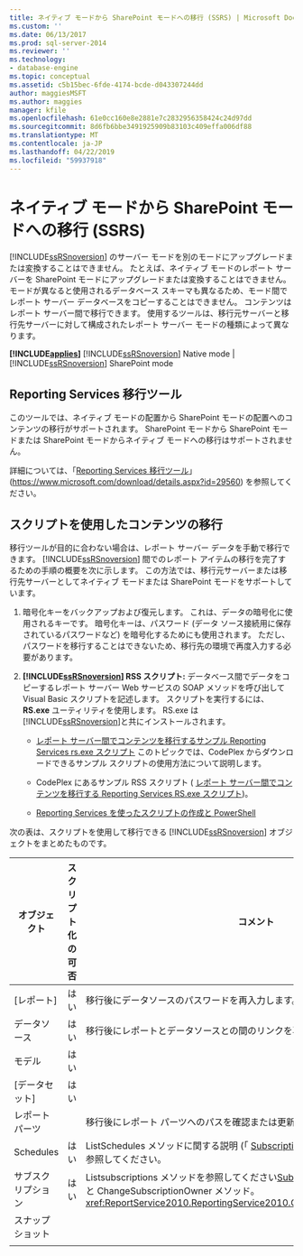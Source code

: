 ```yaml
---
title: ネイティブ モードから SharePoint モードへの移行 (SSRS) | Microsoft Docs
ms.custom: ''
ms.date: 06/13/2017
ms.prod: sql-server-2014
ms.reviewer: ''
ms.technology:
- database-engine
ms.topic: conceptual
ms.assetid: c5b15bec-6fde-4174-bcde-d043307244dd
author: maggiesMSFT
ms.author: maggies
manager: kfile
ms.openlocfilehash: 61e0cc160e8e2881e7c2832956358424c24d97dd
ms.sourcegitcommit: 8d6fb6bbe3491925909b83103c409effa006df88
ms.translationtype: MT
ms.contentlocale: ja-JP
ms.lasthandoff: 04/22/2019
ms.locfileid: "59937918"
---
```

# <a name="native-to-sharepoint-migration-ssrs"></a>ネイティブ モードから SharePoint モードへの移行 (SSRS)
  [!INCLUDE[ssRSnoversion](../../includes/ssrsnoversion-md.md)] のサーバー モードを別のモードにアップグレードまたは変換することはできません。 たとえば、ネイティブ モードのレポート サーバーを SharePoint モードにアップグレードまたは変換することはできません。 モードが異なると使用されるデータベース スキーマも異なるため、モード間でレポート サーバー データベースをコピーすることはできません。 コンテンツはレポート サーバー間で移行できます。 使用するツールは、移行元サーバーと移行先サーバーに対して構成されたレポート サーバー モードの種類によって異なります。  
  
 **[!INCLUDE[applies](../../includes/applies-md.md)]**  [!INCLUDE[ssRSnoversion](../../includes/ssrsnoversion-md.md)] Native mode | [!INCLUDE[ssRSnoversion](../../includes/ssrsnoversion-md.md)] SharePoint mode  
  
##  <a name="bkmk_native_to_sharepoint"></a> Reporting Services 移行ツール  
 このツールでは、ネイティブ モードの配置から SharePoint モードの配置へのコンテンツの移行がサポートされます。 SharePoint モードから SharePoint モードまたは SharePoint モードからネイティブ モードへの移行はサポートされません。  
  
 詳細については、「[Reporting Services 移行ツール](https://www.microsoft.com/download/details.aspx?id=29560)」(https://www.microsoft.com/download/details.aspx?id=29560) を参照してください。  
  
## <a name="use-script-to-migrate-content"></a>スクリプトを使用したコンテンツの移行  
 移行ツールが目的に合わない場合は、レポート サーバー データを手動で移行できます。 [!INCLUDE[ssRSnoversion](../../includes/ssrsnoversion-md.md)] 間でのレポート アイテムの移行を完了するための手順の概要を次に示します。 この方法では、移行元サーバーまたは移行先サーバーとしてネイティブ モードまたは SharePoint モードをサポートしています。  
  
1.  暗号化キーをバックアップおよび復元します。 これは、データの暗号化に使用されるキーです。 暗号化キーは、パスワード (データ ソース接続用に保存されているパスワードなど) を暗号化するためにも使用されます。 ただし、パスワードを移行することはできないため、移行先の環境で再度入力する必要があります。  
  
2.  **[!INCLUDE[ssRSnoversion](../../includes/ssrsnoversion-md.md)] RSS スクリプト:** データベース間でデータをコピーするレポート サーバー Web サービスの SOAP メソッドを呼び出して Visual Basic スクリプトを記述します。 スクリプトを実行するには、 **RS.exe** ユーティリティを使用します。 RS.exe は [!INCLUDE[ssRSnoversion](../../includes/ssrsnoversion-md.md)]と共にインストールされます。  
  
    -   [レポート サーバー間でコンテンツを移行するサンプル Reporting Services rs.exe スクリプト](../tools/sample-reporting-services-rs-exe-script-to-copy-content-between-report-servers.md) このトピックでは、CodePlex からダウンロードできるサンプル スクリプトの使用方法について説明します。  
  
    -   CodePlex にあるサンプル RSS スクリプト ( [レポート サーバー間でコンテンツを移行する Reporting Services RS.exe スクリプト](http://azuresql.codeplex.com/releases/view/115207))。  
  
    -   [Reporting Services を使ったスクリプトの作成と PowerShell](../tools/scripting-and-powershell-with-reporting-services.md)  
  
 次の表は、スクリプトを使用して移行できる [!INCLUDE[ssRSnoversion](../../includes/ssrsnoversion-md.md)] オブジェクトをまとめたものです。  
  
|オブジェクト|スクリプト化の可否|コメント|  
|------------|---------------------|--------------|  
|[レポート]|はい|移行後にデータソースのパスワードを再入力します。|  
|データソース|はい|移行後にレポートとデータソースとの間のリンクを再設定します。|  
|モデル|はい||  
|[データセット]|はい||  
|レポート パーツ||移行後にレポート パーツへのパスを確認または更新します。|  
|Schedules|はい|ListSchedules メソッドに関する説明 (「 [Subscription and Delivery Methods](../report-server-web-service/methods/subscription-and-delivery-methods.md)」) を参照してください。|  
|サブスクリプション|はい|Listsubscriptions メソッドを参照してください[Subscription and Delivery Methods](../report-server-web-service/methods/subscription-and-delivery-methods.md)と ChangeSubscriptionOwner メソッド。 <xref:ReportService2010.ReportingService2010.ChangeSubscriptionOwner%2A>|  
|スナップショット|||  
||||  
  
  
